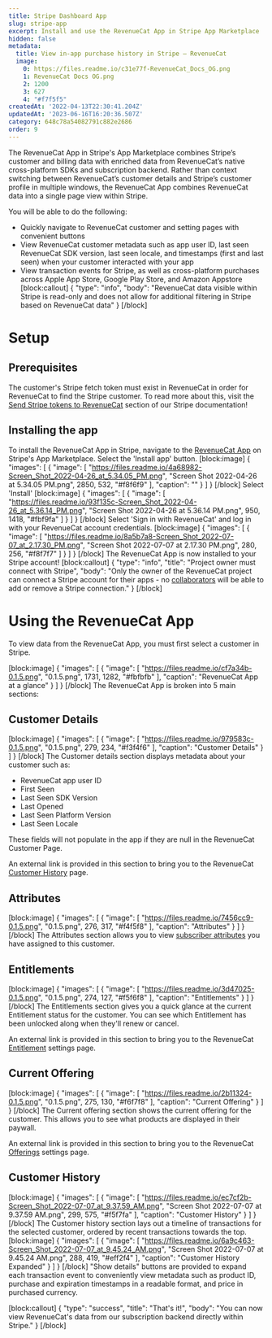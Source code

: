 ```yaml
---
title: Stripe Dashboard App
slug: stripe-app
excerpt: Install and use the RevenueCat App in Stripe App Marketplace
hidden: false
metadata:
  title: View in-app purchase history in Stripe – RevenueCat
  image:
    0: https://files.readme.io/c31e77f-RevenueCat_Docs_OG.png
    1: RevenueCat Docs OG.png
    2: 1200
    3: 627
    4: "#f7f5f5"
createdAt: '2022-04-13T22:30:41.204Z'
updatedAt: '2023-06-16T16:20:36.507Z'
category: 648c78a54082791c882e2686
order: 9
---
```

The RevenueCat App in Stripe's App Marketplace combines Stripe’s customer and billing data with enriched data from RevenueCat’s native cross-platform SDKs and subscription backend. Rather than context switching between RevenueCat’s customer details and Stripe’s customer profile in multiple windows, the RevenueCat App combines RevenueCat data into a single page view within Stripe. 

You will be able to do the following:
- Quickly navigate to RevenueCat customer and setting pages with convenient buttons 
- View RevenueCat customer metadata such as app user ID, last seen RevenueCat SDK version, last seen locale, and timestamps (first and last seen) when your customer interacted with your app
- View transaction events for Stripe, as well as cross-platform purchases across Apple App Store, Google Play Store, and Amazon Appstore 
[block:callout]
{
  "type": "info",
  "body": "RevenueCat data visible within Stripe is read-only and does not allow for additional filtering in Stripe based on RevenueCat data"
}
[/block]
# Setup
## Prerequisites 
The customer's Stripe fetch token must exist in RevenueCat in order for RevenueCat to find the Stripe customer. To read more about this, visit the [Send Stripe tokens to RevenueCat](doc:stripe#5-send-stripe-tokens-to-revenuecat) section of our Stripe documentation! 

## Installing the app
To install the RevenueCat App in Stripe, navigate to the [RevenueCat App](https://marketplace.stripe.com/apps/revenuecat) on Stripe's App Marketplace. Select the 'Install app' button.
[block:image]
{
  "images": [
    {
      "image": [
        "https://files.readme.io/4a68982-Screen_Shot_2022-04-26_at_5.34.05_PM.png",
        "Screen Shot 2022-04-26 at 5.34.05 PM.png",
        2850,
        532,
        "#f8f6f9"
      ],
      "caption": ""
    }
  ]
}
[/block]
Select 'Install'
[block:image]
{
  "images": [
    {
      "image": [
        "https://files.readme.io/93f135c-Screen_Shot_2022-04-26_at_5.36.14_PM.png",
        "Screen Shot 2022-04-26 at 5.36.14 PM.png",
        950,
        1418,
        "#fbf9fa"
      ]
    }
  ]
}
[/block]
Select 'Sign in with RevenueCat' and log in with your RevenueCat account credentials.
[block:image]
{
  "images": [
    {
      "image": [
        "https://files.readme.io/8a5b7a8-Screen_Shot_2022-07-07_at_2.17.30_PM.png",
        "Screen Shot 2022-07-07 at 2.17.30 PM.png",
        280,
        256,
        "#f8f7f7"
      ]
    }
  ]
}
[/block]
The RevenueCat App is now installed to your Stripe account! 
[block:callout]
{
  "type": "info",
  "title": "Project owner must connect with Stripe",
  "body": "Only the owner of the RevenueCat project can connect a Stripe account for their apps - no [collaborators](doc:collaborators) will be able to add or remove a Stripe connection."
}
[/block]
# Using the RevenueCat App 
To view data from the RevenueCat App, you must first select a customer in Stripe. 

[block:image]
{
  "images": [
    {
      "image": [
        "https://files.readme.io/cf7a34b-0.1.5.png",
        "0.1.5.png",
        1731,
        1282,
        "#fbfbfb"
      ],
      "caption": "RevenueCat App at a glance"
    }
  ]
}
[/block]
The RevenueCat App is broken into 5 main sections:

## Customer Details
[block:image]
{
  "images": [
    {
      "image": [
        "https://files.readme.io/979583c-0.1.5.png",
        "0.1.5.png",
        279,
        234,
        "#f3f4f6"
      ],
      "caption": "Customer Details"
    }
  ]
}
[/block]
The Customer details section displays metadata about your customer such as:
- RevenueCat app user ID
- First Seen 
- Last Seen SDK Version
- Last Opened
- Last Seen Platform Version
- Last Seen Locale

These fields will not populate in the app if they are null in the RevenueCat Customer Page.

An external link is provided in this section to bring you to the RevenueCat [Customer History](doc:customer-history) page.

## Attributes
[block:image]
{
  "images": [
    {
      "image": [
        "https://files.readme.io/7456cc9-0.1.5.png",
        "0.1.5.png",
        276,
        317,
        "#f4f5f8"
      ],
      "caption": "Attributes"
    }
  ]
}
[/block]
The Attributes section allows you to view [subscriber attributes](doc:subscriber-attributes) you have assigned to this customer. 

## Entitlements
[block:image]
{
  "images": [
    {
      "image": [
        "https://files.readme.io/3d47025-0.1.5.png",
        "0.1.5.png",
        274,
        127,
        "#f5f6f8"
      ],
      "caption": "Entitlements"
    }
  ]
}
[/block]
The Entitlements section gives you a quick glance at the current Entitlement status for the customer. You can see which Entitlement has been unlocked along when they'll renew or cancel. 

An external link is provided in this section to bring you to the RevenueCat [Entitlement](doc:entitlements#entitlements) settings page.

## Current Offering
[block:image]
{
  "images": [
    {
      "image": [
        "https://files.readme.io/2b11324-0.1.5.png",
        "0.1.5.png",
        275,
        130,
        "#f6f7f8"
      ],
      "caption": "Current Offering"
    }
  ]
}
[/block]
The Current offering section shows the current offering for the customer. This allows you to see what products are displayed in their paywall. 

An external link is provided in this section to bring you to the RevenueCat [Offerings](doc:entitlements#offerings) settings page.

## Customer History 
[block:image]
{
  "images": [
    {
      "image": [
        "https://files.readme.io/ec7cf2b-Screen_Shot_2022-07-07_at_9.37.59_AM.png",
        "Screen Shot 2022-07-07 at 9.37.59 AM.png",
        299,
        575,
        "#f5f7fa"
      ],
      "caption": "Customer History"
    }
  ]
}
[/block]
The Customer history section lays out a timeline of transactions for the selected customer, ordered by recent transactions towards the top. 
[block:image]
{
  "images": [
    {
      "image": [
        "https://files.readme.io/6a9c463-Screen_Shot_2022-07-07_at_9.45.24_AM.png",
        "Screen Shot 2022-07-07 at 9.45.24 AM.png",
        288,
        419,
        "#eff2f4"
      ],
      "caption": "Customer History Expanded"
    }
  ]
}
[/block]
"Show details" buttons are provided to expand each transaction event to conveniently view metadata such as product ID, purchase and expiration timestamps in a readable format, and price in purchased currency.


[block:callout]
{
  "type": "success",
  "title": "That's it!",
  "body": "You can now view RevenueCat's data from our subscription backend directly within Stripe."
}
[/block]